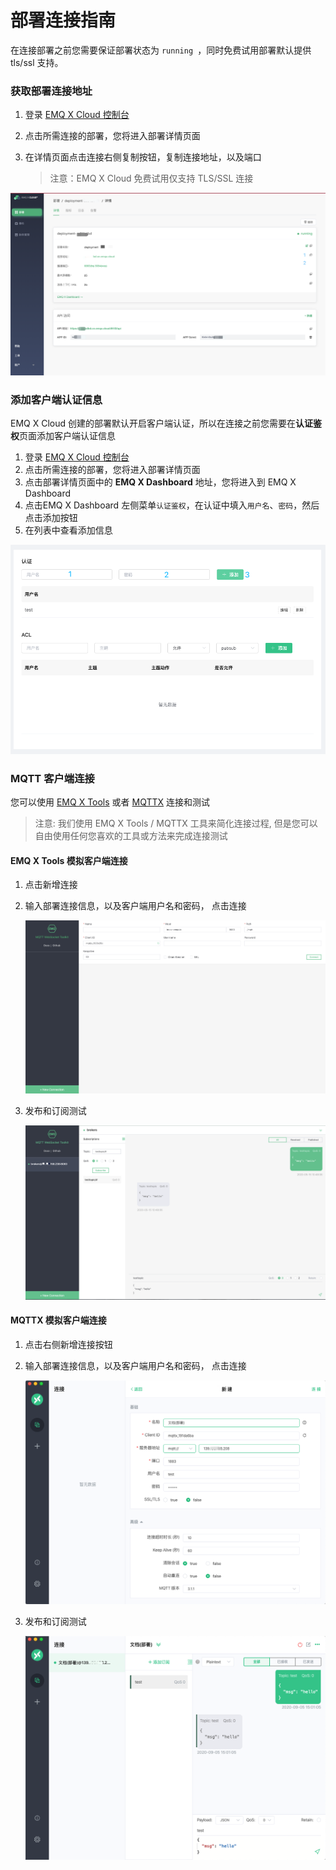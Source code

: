 # 部署连接指南

在连接部署之前您需要保证部署状态为 `running `，同时免费试用部署默认提供 tls/ssl 支持。



### 获取部署连接地址

1. 登录 [EMQ X Cloud 控制台](https://cloud.emqx.io/console/)

2. 点击所需连接的部署，您将进入部署详情页面

3. 在详情页面点击连接右侧复制按钮，复制连接地址，以及端口

   > 注意：EMQ X Cloud 免费试用仅支持 TLS/SSL 连接

![deployment_connections](../_assets/deployments/deployment_connections.png)



### 添加客户端认证信息

EMQ X Cloud 创建的部署默认开启客户端认证，所以在连接之前您需要在**认证鉴权**页面添加客户端认证信息

1. 登录 [EMQ X Cloud 控制台](https://cloud.emqx.io/console/)
2. 点击所需连接的部署，您将进入部署详情页面
3. 点击部署详情页面中的 **EMQ X Dashboard** 地址，您将进入到 EMQ X Dashboard
4. 点击EMQ X Dashboard 左侧菜单`认证鉴权`，在认证中填入`用户名`、`密码`，然后点击添加按钮
5. 在列表中查看添加信息

![deployment_connections](../_assets/deployments/add_users.png)



### MQTT 客户端连接

您可以使用 [EMQ X Tools](<http://tools.emqx.io/>) 或者 [MQTTX](<https://mqttx.app/>) 连接和测试

> 注意:  我们使用 EMQ X Tools / MQTTX 工具来简化连接过程,  但是您可以自由使用任何您喜欢的工具或方法来完成连接测试



####  EMQ X Tools 模拟客户端连接

1. 点击新增连接

2. 输入部署连接信息，以及客户端用户名和密码， 点击连接

   ![deployment_connections](../_assets/deployments/tools_connections.png)

3. 发布和订阅测试

   ![deployment_connections](../_assets/deployments/tools_pub_sub.png)



####  MQTTX 模拟客户端连接

1. 点击右侧新增连接按钮

2. 输入部署连接信息，以及客户端用户名和密码， 点击连接

   ![deployment_connections](../_assets/deployments/mqttx_connections.png)

3. 发布和订阅测试

   ![deployment_connections](../_assets/deployments/mqttx_pub_sub.png)



